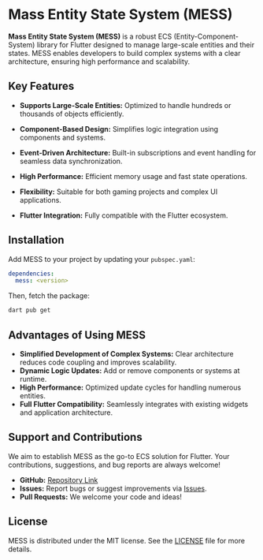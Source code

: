 # Mass Entity State System (MESS)

**Mass Entity State System (MESS)** is a robust ECS (Entity-Component-System) library for Flutter designed to manage large-scale entities and their states. MESS enables developers to build complex systems with a clear architecture, ensuring high performance and scalability.

## Key Features

- **Supports Large-Scale Entities:**
  Optimized to handle hundreds or thousands of objects efficiently.

- **Component-Based Design:**
  Simplifies logic integration using components and systems.

- **Event-Driven Architecture:**
  Built-in subscriptions and event handling for seamless data synchronization.

- **High Performance:**
  Efficient memory usage and fast state operations.

- **Flexibility:**
  Suitable for both gaming projects and complex UI applications.

- **Flutter Integration:**
  Fully compatible with the Flutter ecosystem.

## Installation

Add MESS to your project by updating your `pubspec.yaml`:

```yaml
dependencies:
  mess: <version>
```

Then, fetch the package:

```bash
dart pub get
```

## Advantages of Using MESS

- **Simplified Development of Complex Systems:** Clear architecture reduces code coupling and improves scalability.
- **Dynamic Logic Updates:** Add or remove components or systems at runtime.
- **High Performance:** Optimized update cycles for handling numerous entities.
- **Full Flutter Compatibility:** Seamlessly integrates with existing widgets and application architecture.

## Support and Contributions

We aim to establish MESS as the go-to ECS solution for Flutter. Your contributions, suggestions, and bug reports are always welcome!

- **GitHub:** [Repository Link](https://github.com/plugfox/mess)
- **Issues:** Report bugs or suggest improvements via [Issues](https://github.com/plugfox/mess/issues).
- **Pull Requests:** We welcome your code and ideas!

## License

MESS is distributed under the MIT license. See the [LICENSE](https://github.com/plugfox/mess/blob/master/LICENSE) file for more details.

